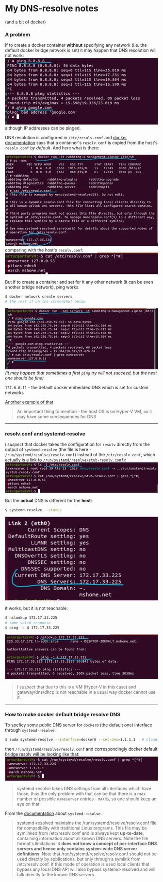 # My DNS-resolve notes
(and a bit of docker)

### A problem
If to create a docker container **without** specifying any network (i.e. the default
docker bridge network is set) it may happen that DNS resolution will not work:
![default network ping](./resources/default-net-ping.png)
although IP addresses can be pinged.

DNS resolution is configured in `/etc/resolv.conf` and
[docker documentation](https://docs.docker.com/config/containers/container-networking/#dns-services)
says that a container's `resolv.conf` is copied from the host's `resolv.conf` _by default_.
And here what is there:

![DNS for default docker bridge network](./resources/default-net-container-dns.png)
comparing with the host's `resolv.conf`:
![host's resolv.conf](./resources/host-etc-resolv.png)

But if to create a container and set for it any other network (it can be even another
bridge network), ping works:
```bash
$ docker network create servers
# the rest if on the screenshot below
```
![custom network resolv](./resources/custom-net-container-dns.png)
_(it may happen that sometimes a first `ping` try will not succeed, but the next one
should be fine)_

`127.0.0.11` - the default docker embedded DNS which is set for custom networks

[Another example of that](https://transang.me/dns-server-in-docker-container/)

> An important thing to mention - the host OS is on Hyper-V VM, so it may have
> some consequences for DNS

---

### resolv.conf and systemd-resolve
_I suspect_ that docker takes the configuration for `resolv` directly from the
output of `systemd-resolve` (the file is here - `/run/systemd/resolve/resolv.conf`)
Instead of the `/etc/resolv.conf`, which actually is a link to `/run/systemd/resolve/stub-resolv.conf`):
![/etc/resolv.conf link](./resources/host-resolv-link.png)

But the **actual** DNS is different for the **host**:
```bash
$ systemd-resolve --status
```
![host DNS settings](./resources/host-dns.png)

it works, but it is not reachable:
```bash
$ nslookup 172.17.33.225
# some valid response
$ ping -c 4 172.17.33.225
```
![host DNS ping/nslookup](./resources/host-nslookup-ping-dns.png)

> _I suspect_ that due to this is a VM (Hyper-V in this case) and gateway/dns/dhcp is
> not reachable in a usual way docker cannot use it.

---

### How to make docker default bridge resolve DNS
To speficy some public DNS server for `docker0` (the default one) interface through
`systemd-resolve`:
```bash
$ sudo systemd-resolve --interface=docker0 --set-dns=1.1.1.1   # cloudflare for, example
```
then `/run/systemd/resolve/resolv.conf` and correspondingly docker default bridge resolv
will be looking like that:
![after updating DNS for docker0](./resources/host-dns-after-set-dns.png)
> systemd-resolve takes DNS settings from all interfaces which have those, thus
> the only problem with that can be that there is a max number of possible `nameserver`
> entries - `MAXNS`, so one should keep an eye on that

From the [documentation](https://man7.org/linux/man-pages/man8/systemd-resolved.service.8.html)
about `systemd-resolve`:
> systemd-resolved maintains the
             /run/systemd/resolve/resolv.conf file for compatibility with
             traditional Linux programs. This file may be symlinked from
             /etc/resolv.conf and is always kept **up-to-date**, containing
             information about all known DNS servers. Note the file
             format's limitations: it **does not know a concept of
             per-interface DNS servers and hence only contains system-wide
             DNS server definitions**. Note that
             /run/systemd/resolve/resolv.conf should not be used directly
             by applications, but only through a symlink from
             /etc/resolv.conf. If this mode of operation is used local
             clients that bypass any local DNS API will also bypass
             systemd-resolved and will talk directly to the known DNS
             servers.